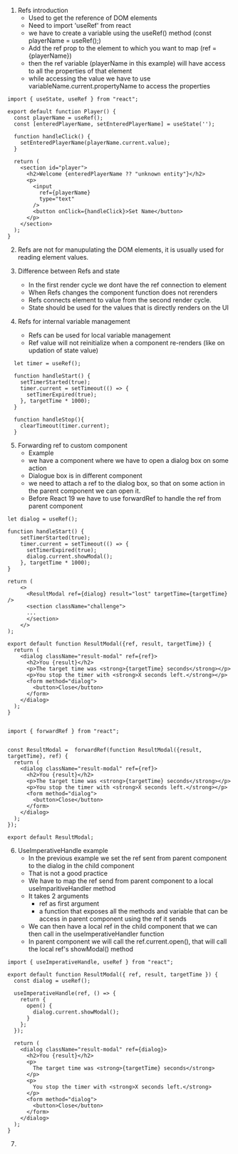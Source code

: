 1. Refs introduction
   - Used to get the reference of DOM elements
   - Need to import 'useRef' from react
   - we have to create a variable using the useRef() method (const playerName = useRef();)
   - Add the ref prop to the element to which you want to map (ref ={playerName})
   - then the ref variable (playerName in this example) will have access to all the properties of that element
   - while accessing the value we have to use variableName.current.propertyName to access the properties

```
import { useState, useRef } from "react";

export default function Player() {
  const playerName = useRef();
  const [enteredPlayerName, setEnteredPlayerName] = useState('');

  function handleClick() {
    setEnteredPlayerName(playerName.current.value);
  }

  return (
    <section id="player">
      <h2>Welcome {enteredPlayerName ?? "unknown entity"}</h2>
      <p>
        <input
          ref={playerName}
          type="text"
        />
        <button onClick={handleClick}>Set Name</button>
      </p>
    </section>
  );
}
```

2. Refs are not for manupulating the DOM elements, it is usually used for reading element values.

3. Difference between Refs and state

   - In the first render cycle we dont have the ref connection to element
   - When Refs changes the component function does not rerenders
   - Refs connects element to value from the second render cycle.
   - State should be used for the values that is directly renders on the UI

4. Refs for internal variable management
   - Refs can be used for local variable management
   - Ref value will not reinitialize when a component re-renders (like on updation of state value)

```
  let timer = useRef();

  function handleStart() {
    setTimerStarted(true);
    timer.current = setTimeout(() => {
      setTimerExpired(true);
    }, targetTime * 1000);
  }

  function handleStop(){
    clearTimeout(timer.current);
  }

```

5. Forwarding ref to custom component
   - Example
   - we have a component where we have to open a dialog box on some action
   - Dialogue box is in different component
   - we need to attach a ref to the dialog box, so that on some action in the parent component we can open it.
   - Before React 19 we have to use forwardRef to handle the ref from parent component

```parent component
let dialog = useRef();

function handleStart() {
    setTimerStarted(true);
    timer.current = setTimeout(() => {
      setTimerExpired(true);
      dialog.current.showModal();
    }, targetTime * 1000);
}

return (
    <>
      <ResultModal ref={dialog} result="lost" targetTime={targetTime} />
      <section className="challenge">
      ...
      </section>
    </>
);
```

``` dialog component
export default function ResultModal({ref, result, targetTime}) {
  return (
    <dialog className="result-modal" ref={ref}>
      <h2>You {result}</h2>
      <p>The target time was <strong>{targetTime} seconds</strong></p>
      <p>You stop the timer with <strong>X seconds left.</strong></p>
      <form method="dialog">
        <button>Close</button>
      </form>
    </dialog>
  );
}

```

```before React 19

import { forwardRef } from "react";


const ResultModal =  forwardRef(function ResultModal({result, targetTime}, ref) {
  return (
    <dialog className="result-modal" ref={ref}>
      <h2>You {result}</h2>
      <p>The target time was <strong>{targetTime} seconds</strong></p>
      <p>You stop the timer with <strong>X seconds left.</strong></p>
      <form method="dialog">
        <button>Close</button>
      </form>
    </dialog>
  );
});

export default ResultModal;

```

6. UseImperativeHandle example
   - In the previous example we set the ref sent from parent component to the dialog in the child component
   - That is not a good practice
   - We have to map the ref send from parent component to a local useImparitiveHandler method
   - It takes 2 arguments
       - ref as first argument
       - a function that exposes all the methods and variable that can be access in parent component using the ref it sends
   - We can then have a local ref in the child component that we can then call in the useImperativeHandler function
   - In parent component we will call the ref.current.open(), that will call the local ref's showModal() method

```Child component
import { useImperativeHandle, useRef } from "react";

export default function ResultModal({ ref, result, targetTime }) {
  const dialog = useRef();

  useImperativeHandle(ref, () => {
    return {
      open() {
        dialog.current.showModal();
      }
    };
  });

  return (
    <dialog className="result-modal" ref={dialog}>
      <h2>You {result}</h2>
      <p>
        The target time was <strong>{targetTime} seconds</strong>
      </p>
      <p>
        You stop the timer with <strong>X seconds left.</strong>
      </p>
      <form method="dialog">
        <button>Close</button>
      </form>
    </dialog>
  );
}

```

7. 
